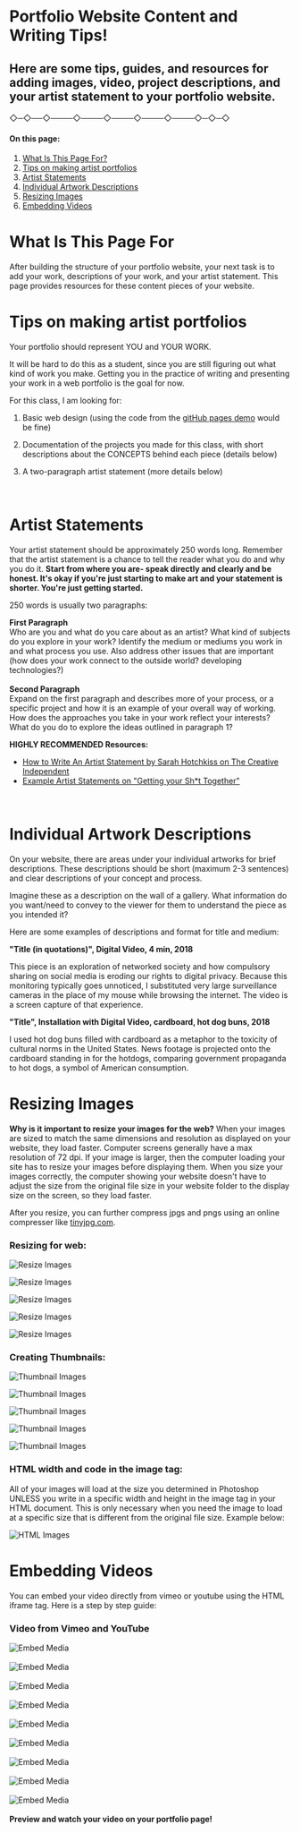 # Portfolio Website Content and Writing Tips!
## Here are some tips, guides, and resources for adding images, video, project descriptions, and your artist statement to your portfolio website.

 ◇─◇──◇────◇────◇────◇────◇────◇─◇─◇
<br />


#### **On this page:**
1. [What Is This Page For? ](#what-is-this-page-for)
2. [Tips on making artist portfolios](#-tips-on-making-artist-portfolios)
3. [Artist Statements](#artist-statements)
4. [Individual Artwork Descriptions](#individual-artwork-descriptions)
5. [Resizing Images](#resizing-images)
6. [Embedding Videos](#embedding-videos)




# What Is This Page For
After building the structure of your portfolio website, your next task is to add your work, descriptions of your work, and your artist statement. This page provides resources for these content pieces of your website.


# Tips on making artist portfolios


Your portfolio should represent YOU and YOUR WORK.

It will be hard to do this as a student, since you are still figuring out what kind of work you make. Getting you in the practice of writing and presenting your work in a web portfolio is the goal for now.

For this class, I am looking for:

1. Basic web design (using the code from the [gitHub pages demo](https://github.com/katerhoades/GithubSetup/blob/master/README.md) would be fine)

2. Documentation of the projects you made for this class, with short descriptions about the CONCEPTS behind each piece (details below)

3. A two-paragraph artist statement (more details below)

<br>

# Artist Statements

Your artist statement should be approximately 250 words long.  Remember that the artist statement is a chance to tell the reader what you do and why you do it. **Start from where you are- speak directly and clearly and be honest. It's okay if you're just starting to make art and your statement is shorter. You're just getting started.**

250 words is usually two paragraphs:

**First Paragraph**<br>
Who are you and what do you care about as an artist? What kind of subjects do you explore in your work? Identify the medium or mediums you work in and what process you use. Also address other issues that are important (how does your work connect to the outside world? developing technologies?)<br>
<br>
**Second Paragraph**<br>
Expand on the first paragraph and describes more of your process, or a specific project and how it is an example of your overall way of working. How does the approaches you take in your work reflect your interests? What do you do to explore the ideas outlined in paragraph 1?

**HIGHLY RECOMMENDED Resources:**
* [How to Write An Artist Statement by Sarah Hotchkiss on The Creative Independent](https://thecreativeindependent.com/guides/how-to-write-an-artist-statement/)
* [Example Artist Statements on "Getting your Sh*t Together"](https://www.gyst-ink.com/sample-artist-statements/)

<br>

# Individual Artwork Descriptions

On your website, there are areas under your individual artworks for brief descriptions. These descriptions should be short (maximum 2-3 sentences) and clear descriptions of your concept and process.

Imagine these as a description on the wall of a gallery. What information do you want/need to convey to the viewer for them to understand the piece as you intended it?

Here are some examples of descriptions and format for title and medium:

**"Title (in quotations)", Digital Video, 4 min, 2018**

This piece is an exploration of networked society and how compulsory sharing on social media is eroding our rights to digital privacy. Because this monitoring typically goes unnoticed, I substituted very large surveillance cameras in the place of my mouse while browsing the internet. The video is a screen capture of that experience.


**"Title", Installation with Digital Video, cardboard, hot dog buns, 2018**

I used hot dog buns filled with cardboard as a metaphor to the toxicity of cultural norms in the United States. News footage is projected onto the cardboard standing in for the hotdogs, comparing government propaganda to hot dogs, a symbol of American consumption.


# Resizing Images
**Why is it important to resize your images for the web?** When your images are sized to match the same dimensions and resolution as displayed on your website, they load faster. Computer screens generally have a max resolution of 72 dpi. If your image is larger, then the computer loading your site has to resize your images before displaying them. When you size your images correctly, the computer showing your website doesn't have to adjust the size from the original file size in your website folder to the display size on the screen, so they load faster.

After you resize, you can further compress jpgs and pngs using an online compresser like [tinyjpg.com](https://tinyjpg.com/).

### **Resizing for web:**

![Resize Images](images/Resize_1.png)

![Resize Images](images/Resize_2.png)

![Resize Images](images/Resize_3.png)

![Resize Images](images/Resize_4.png)

![Resize Images](images/Resize_5.png)

### **Creating Thumbnails:**

![Thumbnail Images](images/Thumbnail_1.png)

![Thumbnail Images](images/Thumbnail_2.png)

![Thumbnail Images](images/Thumbnail_3.png)

![Thumbnail Images](images/Thumbnail_4.png)

![Thumbnail Images](images/Thumbnail_5.png)

### **HTML width and code in the image tag:**

All of your images will load at the size you determined in Photoshop UNLESS you write in a specific width and height in the image tag in your HTML document. This is only necessary when you need the image to load at a specific size that is different from the original file size. Example below:

![HTML Images](images/HTML_images.png)

# Embedding Videos
You can embed your video directly from vimeo or youtube using the HTML iframe tag. Here is a step by step guide:

### Video from Vimeo and YouTube
![Embed Media](images/Embed_1.png)
<br>
<br>
![Embed Media](images/Embed_2.png)
<br>
<br>
![Embed Media](images/Embed_3.png)
<br>
<br>
![Embed Media](images/Embed_4.png)
<br>
<br>
![Embed Media](images/Embed_19.png)
<br>
<br>
![Embed Media](images/Embed_20.png)
<br>
<br>
![Embed Media](images/Embed_21.png)
<br>
<br>
![Embed Media](images/Embed_5.png)
<br>
<br>
![Embed Media](images/Embed_6.png)
<br>
<br>
**Preview and watch your video on your portfolio page!**
